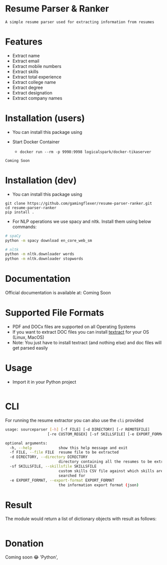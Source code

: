 # Resume Parser & Ranker

```
A simple resume parser used for extracting information from resumes
```
# Features

- Extract name
- Extract email
- Extract mobile numbers
- Extract skills
- Extract total experience
- Extract college name
- Extract degree
- Extract designation
- Extract company names

# Installation (users)

- You can install this package using

- Start Docker Container
  
  - `docker run --rm -p 9998:9998 logicalspark/docker-tikaserver`

```Coming Soon```

# Installation (dev)

- You can install this package using

```
git clone https://github.com/gamingflexer/resume-parser-ranker.git
cd resume-parser-ranker
pip install .
```

- For NLP operations we use spacy and nltk. Install them using below commands:

```bash
# spaCy
python -m spacy download en_core_web_sm

# nltk
python -m nltk.downloader words
python -m nltk.downloader stopwords
```

# Documentation

Official documentation is available at: Coming Soon

# Supported File Formats

- PDF and DOCx files are supported on all Operating Systems
- If you want to extract DOC files you can install [textract](https://textract.readthedocs.io/en/stable/installation.html) for your OS (Linux, MacOS)
- Note: You just have to install textract (and nothing else) and doc files will get parsed easily

# Usage

- Import it in your Python project

```python

```

# CLI

For running the resume extractor you can also use the `cli` provided

```bash
usage: sourceparser [-h] [-f FILE] [-d DIRECTORY] [-r REMOTEFILE]
                   [-re CUSTOM_REGEX] [-sf SKILLSFILE] [-e EXPORT_FORMAT]

optional arguments:
  -h, --help            show this help message and exit
  -f FILE, --file FILE  resume file to be extracted
  -d DIRECTORY, --directory DIRECTORY
                        directory containing all the resumes to be extracted
  -sf SKILLSFILE, --skillsfile SKILLSFILE
                        custom skills CSV file against which skills are
                        searched for
  -e EXPORT_FORMAT, --export-format EXPORT_FORMAT
                        the information export format (json)
```

# Result

The module would return a list of dictionary objects with result as follows:

```

```

# Donation

Coming soon 😂
              'Python',
